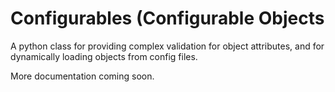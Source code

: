 # Configurables (Configurable Objects

A python class for providing complex validation for object attributes, and for dynamically loading objects from config files.

More documentation coming soon.

